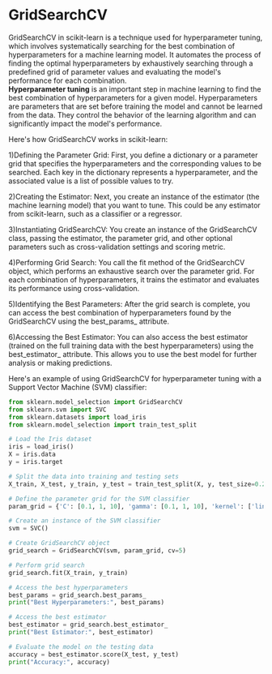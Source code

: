 # GridSearchCV
GridSearchCV in scikit-learn is a technique used for hyperparameter tuning, which involves systematically searching for the best combination of hyperparameters for a machine learning model. It automates the process of finding the optimal hyperparameters by exhaustively searching through a predefined grid of parameter values and evaluating the model's performance for each combination.  
**Hyperparameter tuning** is an important step in machine learning to find the best combination of hyperparameters for a given model. Hyperparameters are parameters that are set before training the model and cannot be learned from the data. They control the behavior of the learning algorithm and can significantly impact the model's performance.

Here's how GridSearchCV works in scikit-learn:

1)Defining the Parameter Grid: First, you define a dictionary or a parameter grid that specifies the hyperparameters and the corresponding values to be searched. Each key in the dictionary represents a hyperparameter, and the associated value is a list of possible values to try.

2)Creating the Estimator: Next, you create an instance of the estimator (the machine learning model) that you want to tune. This could be any estimator from scikit-learn, such as a classifier or a regressor.

3)Instantiating GridSearchCV: You create an instance of the GridSearchCV class, passing the estimator, the parameter grid, and other optional parameters such as cross-validation settings and scoring metric.

4)Performing Grid Search: You call the fit method of the GridSearchCV object, which performs an exhaustive search over the parameter grid. For each combination of hyperparameters, it trains the estimator and evaluates its performance using cross-validation.

5)Identifying the Best Parameters: After the grid search is complete, you can access the best combination of hyperparameters found by the GridSearchCV using the best_params_ attribute.

6)Accessing the Best Estimator: You can also access the best estimator (trained on the full training data with the best hyperparameters) using the best_estimator_ attribute. This allows you to use the best model for further analysis or making predictions.

Here's an example of using GridSearchCV for hyperparameter tuning with a Support Vector Machine (SVM) classifier:
```py 
from sklearn.model_selection import GridSearchCV
from sklearn.svm import SVC
from sklearn.datasets import load_iris
from sklearn.model_selection import train_test_split

# Load the Iris dataset
iris = load_iris()
X = iris.data
y = iris.target

# Split the data into training and testing sets
X_train, X_test, y_train, y_test = train_test_split(X, y, test_size=0.2, random_state=42)

# Define the parameter grid for the SVM classifier
param_grid = {'C': [0.1, 1, 10], 'gamma': [0.1, 1, 10], 'kernel': ['linear', 'rbf']}

# Create an instance of the SVM classifier
svm = SVC()

# Create GridSearchCV object
grid_search = GridSearchCV(svm, param_grid, cv=5)

# Perform grid search
grid_search.fit(X_train, y_train)

# Access the best hyperparameters
best_params = grid_search.best_params_
print("Best Hyperparameters:", best_params)

# Access the best estimator
best_estimator = grid_search.best_estimator_
print("Best Estimator:", best_estimator)

# Evaluate the model on the testing data
accuracy = best_estimator.score(X_test, y_test)
print("Accuracy:", accuracy)

```


